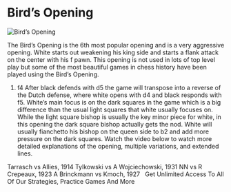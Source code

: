 # Bird’s Opening

![Bird’s Opening](https://www.thechesswebsite.com/wp-content/uploads/2015/08/the-birds-opening.jpg)


The Bird’s Opening is the 6th most popular opening and is a very aggressive opening. White starts out weakening his king side and starts a flank attack on the center with his f pawn. This opening is not used in lots of top level play but some of the most beautiful games in chess history have been played using the Bird’s Opening.
1. f4
After black defends with d5 the game will transpose into a reverse of the Dutch defense, where white opens with d4 and black responds with f5. White’s main focus is on the dark squares in the game which is a big difference than the usual light squares that white usually focuses on.
While the light square bishop is usually the key minor piece for white, in this opening the dark square bishop actually gets the nod. White will usually fianchetto his bishop on the queen side to b2 and add more pressure on the dark squares.
Watch the video below to watch more detailed explanations of the opening, multiple variations, and extended lines.




Tarrasch vs Allies, 1914
Tylkowski vs A Wojciechowski, 1931
NN vs R Crepeaux, 1923
A Brinckmann vs Kmoch, 1927
 
Get Unlimited Access To All Of Our Strategies, Practice Games And More